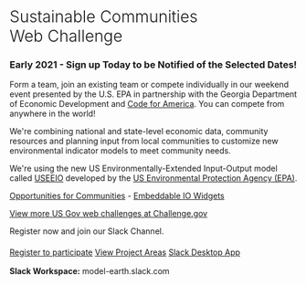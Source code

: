 <!-- MOVED TO Community/Challenge/README.md -->

<h1 style="font-weight:300">Sustainable Communities <span style="white-space:nowrap">Web Challenge</span></h1>

<!-- We're aiming for:  -->
<h3><span style="white-space:nowrap">Early 2021 - Sign up Today to be Notified of the Selected Dates!</span></h3>

Form a team, join an existing team or compete individually in our weekend event presented by the U.S. EPA in partnership with the Georgia Department of Economic Development and <a href="https://www.codeforamerica.org/" target="_parent" style="white-space: nowrap;">Code for America</a>. You can compete from anywhere in the world!   

We're combining national and state-level economic data, community resources and planning input from local communities to customize new environmental indicator models to meet&nbsp;community&nbsp;needs.   

We're using the new US Environmentally-Extended Input-Output model called 
<a href="https://cfpub.epa.gov/si/si_public_record_report.cfm?Lab=NRMRL&dirEntryId=336332" target="_blank">USEEIO</a> developed by the <a href="https://www.epa.gov" target="_parent">US Environmental Protection Agency&nbsp;(EPA)</a>. 


[Opportunities for Communities](../../io/communities/) - [Embeddable IO Widgets](../../io/charts/)  

<a href="https://www.challenge.gov/">View more US Gov web challenges at Challenge.gov</a>  

Register now and join our Slack Channel.  

<div style="margin-top:20px">
<a href="registration/" class="btn btn-success">Register to participate</a>
<a href="../" class="btn btn-warning">View Project Areas</a>
<a href="slack://channel?id=C018UHD088P&team=T0199FVNEGK" class="btn btn-danger">Slack Desktop App</a>
</div><!-- CSE 6242
https://app.slack.com/client/T8L2KN1AP/C8L4VC44A/thread/C8L4VC44A-1598213938.153700
-->

<div style="margin-top:16px"></div>
<b>Slack Workspace:</b> model-earth.slack.com <!--- 
<a href="slack://channel?id=C018UHD088P&team=T0199FVNEGK">Open Slack Desktop App</a> / [Open in Browser](https://model-earth.slack.com/)-->  


<!--
## $10,000 in Challenge Awards

Tentative breakdown - Judges may adjust these levels based on team size and levels of commitment.  

1st place: $2,500  
2nd place: $1,500  
3rd place: $1,000  

Honorable mention 1: $500  
Honorable mention 2: $500  

Implementation project 1: $2,000  
Implementation project 2: $2,000  

The implementation portion will be allocated based on pitches from teams after the award recipients are named.  Implementation projects will be distributed upon project completion within 3 months after the challenge.  


## Tenative Schedule


<b>Day 0 - 7 PM</b> - Virtual Kickoff on Zoom    

<b>Day 1 - 11 AM to noon</b> - Final Round, Integrations 

<b>Day 2 - 2 to 4 PM</b> - Zoom Presentations and Awards  
-->


<div style="display:none" class="challenge">
<a href="registration/">Register to participate</a> - Contribute your coding and data skills to help communities and businesses work toward becoming net zero.  
</div>

<!--
A panel of judges will use Slack video to deliberate while using a Google Form for calculating scores for the Oct 25 awards.<br><br>
-->






